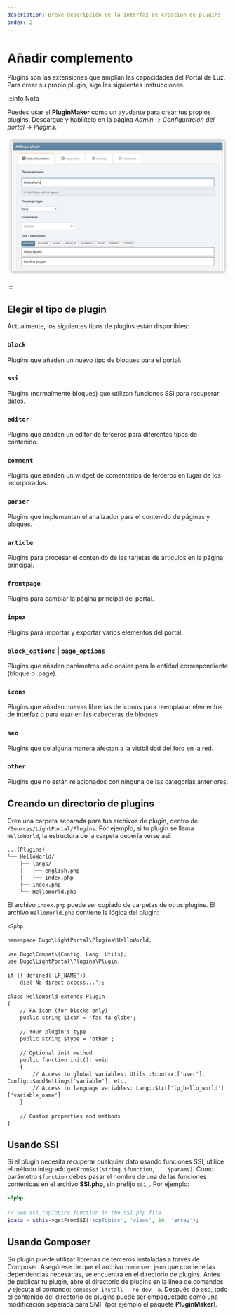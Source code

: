 ```yaml
---
description: Breve descripción de la interfaz de creación de plugins
order: 2
---
```


# Añadir complemento

Plugins son las extensiones que amplían las capacidades del Portal de Luz. Para crear su propio plugin, siga las siguientes instrucciones.

:::info Nota

Puedes usar el **PluginMaker** como un ayudante para crear tus propios plugins. Descargue y habilítelo en la página _Admin -> Configuración del portal -> Plugins_.

![Create a new plugin with PluginMaker](create_plugin.png)

:::

## Elegir el tipo de plugin

Actualmente, los siguientes tipos de plugins están disponibles:

### `block`

Plugins que añaden un nuevo tipo de bloques para el portal.

### `ssi`

Plugins (normalmente bloques) que utilizan funciones SSI para recuperar datos.

### `editor`

Plugins que añaden un editor de terceros para diferentes tipos de contenido.

### `comment`

Plugins que añaden un widget de comentarios de terceros en lugar de los incorporados.

### `parser`

Plugins que implementan el analizador para el contenido de páginas y bloques.

### `article`

Plugins para procesar el contenido de las tarjetas de artículos en la página principal.

### `frontpage`

Plugins para cambiar la página principal del portal.

### `impex`

Plugins para importar y exportar varios elementos del portal.

### `block_options` | `page_options`

Plugins que añaden parámetros adicionales para la entidad correspondiente (bloque o .page).

### `icons`

Plugins que añaden nuevas librerías de iconos para reemplazar elementos de interfaz o para usar en las cabeceras de bloques

### `seo`

Plugins que de alguna manera afectan a la visibilidad del foro en la red.

### `other`

Plugins que no están relacionados con ninguna de las categorías anteriores.

## Creando un directorio de plugins

Crea una carpeta separada para tus archivos de plugin, dentro de `/Sources/LightPortal/Plugins`. Por ejemplo, si tu plugin se llama `HelloWorld`, la estructura de la carpeta debería verse así:

```
...(Plugins)
└── HelloWorld/
    ├── langs/
    │   ├── english.php
    │   └── index.php
    ├── index.php
    └── HelloWorld.php
```

El archivo `index.php` puede ser copiado de carpetas de otros plugins. El archivo `HelloWorld.php` contiene la lógica del plugin:

```php:line-numbers
<?php

namespace Bugo\LightPortal\Plugins\HelloWorld;

use Bugo\Compat\{Config, Lang, Utils};
use Bugo\LightPortal\Plugins\Plugin;

if (! defined('LP_NAME'))
	die('No direct access...');

class HelloWorld extends Plugin
{
    // FA icon (for blocks only)
    public string $icon = 'fas fa-globe';

    // Your plugin's type
    public string $type = 'other';

    // Optional init method
    public function init(): void
    {
        // Access to global variables: Utils::$context['user'], Config::$modSettings['variable'], etc.
        // Access to language variables: Lang::$txt['lp_hello_world']['variable_name']
    }

    // Custom properties and methods
}

```

## Usando SSI

Si el plugin necesita recuperar cualquier dato usando funciones SSI, utilice el método integrado `getFromSsi(string $function, ...$params)`. Como parámetro `$function` debes pasar el nombre de una de las funciones contenidas en el archivo **SSI.php**, sin prefijo `ssi_`. Por ejemplo:

```php
<?php

// See ssi_topTopics function in the SSI.php file
$data = $this->getFromSSI('topTopics', 'views', 10, 'array');
```

## Usando Composer

Su plugin puede utilizar librerías de terceros instaladas a través de Composer. Asegúrese de que el archivo `composer.json` que contiene las dependencias necesarias, se encuentra en el directorio de plugins. Antes de publicar tu plugin, abre el directorio de plugins en la línea de comandos y ejecuta el comando: `composer install --no-dev -o`. Después de eso, todo el contenido del directorio de plugins puede ser empaquetado como una modificación separada para SMF (por ejemplo el paquete **PluginMaker**).
